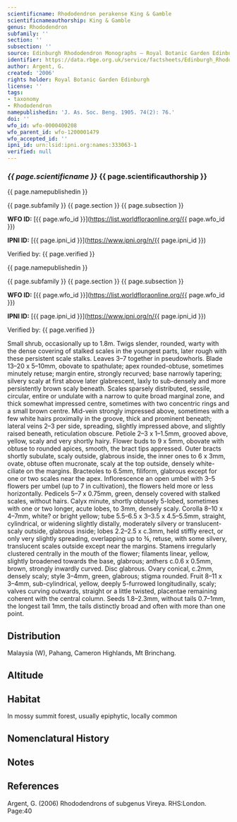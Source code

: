 ```yaml
---
scientificname: Rhododendron perakense King & Gamble
scientificnameauthorship: King & Gamble
genus: Rhododendron
subfamily: ''
section: ''
subsection: ''
source: Edinburgh Rhododendron Monographs – Royal Botanic Garden Edinburgh
identifier: https://data.rbge.org.uk/service/factsheets/Edinburgh_Rhododendron_Monographs.xhtml
author: Argent, G.
created: '2006'
rights holder: Royal Botanic Garden Edinburgh
license: ''
tags:
- taxonomy
- Rhododendron
namepublishedin: 'J. As. Soc. Beng. 1905. 74(2): 76.'
doi: ''
wfo_id: wfo-0000400208
wfo_parent_id: wfo-1200001479
wfo_accepted_id: ''
ipni_id: urn:lsid:ipni.org:names:333063-1
verified: null
---
```

### _{{ page.scientificname }}_ {{ page.scientificauthorship }}
 {{ page.namepublishedin }}

{{ page.subfamily }} {{ page.section }} {{ page.subsection }}

**WFO ID:** [{{ page.wfo_id }}](https://list.worldfloraonline.org/{{ page.wfo_id }})

**IPNI ID:** [{{ page.ipni_id }}](https://www.ipni.org/n/{{ page.ipni_id }})

Verified by: {{ page.verified }}

 {{ page.namepublishedin }}

{{ page.subfamily }} {{ page.section }} {{ page.subsection }}

**WFO ID:** [{{ page.wfo_id }}](https://list.worldfloraonline.org/{{ page.wfo_id }})

**IPNI ID:** [{{ page.ipni_id }}](https://www.ipni.org/n/{{ page.ipni_id }})

Verified by: {{ page.verified }}



Small shrub, occasionally up to 1.8m. Twigs slender, rounded, warty with the dense covering of stalked scales in the youngest parts, later rough with these persistent scale stalks. Leaves 3–7 together in pseudowhorls. Blade 13–20 x 5–10mm, obovate to spathulate; apex rounded-obtuse, sometimes minutely retuse; margin entire, strongly recurved; base narrowly tapering; silvery scaly at first above later glabrescent, laxly to sub-densely and more persistently brown scaly beneath. Scales sparsely distributed, sessile, circular, entire or undulate with a narrow to quite broad marginal zone, and thick somewhat impressed centre, sometimes with two concentric rings and a small brown centre. Mid-vein strongly impressed above, sometimes with a few white hairs proximally in the groove, thick and prominent beneath; lateral veins 2–3 per side, spreading, slightly impressed above, and slightly raised beneath, reticulation obscure. Petiole 2–3 x 1–1.5mm, grooved above, yellow, scaly and very shortly hairy. Flower buds to 9 x 5mm, obovate with obtuse to rounded apices, smooth, the bract tips appressed. Outer bracts shortly subulate, scaly outside, glabrous inside, the inner ones to 6 x 3mm, ovate, obtuse often mucronate, scaly at the top outside, densely white-ciliate on the margins. Bracteoles to 6.5mm, filiform, glabrous except for one or two scales near the apex. Inflorescence an open umbel with 3–5 flowers per umbel (up to 7 in cultivation), the flowers held more or less horizontally. Pedicels 5–7 x 0.75mm, green, densely covered with stalked scales, without hairs. Calyx minute, shortly obtusely 5-lobed, sometimes with one or two longer, acute lobes, to 3mm, densely scaly. Corolla 8–10 x 4–7mm, white? or bright yellow; tube 5.5–6.5 x 3–3.5 x 4.5–5.5mm, straight, cylindrical, or widening slightly distally, moderately silvery or translucent-scaly outside, glabrous inside; lobes 2.2–2.5 x c.3mm, held stiffly erect, or only very slightly spreading, overlapping up to ¾, retuse, with some silvery, translucent scales outside except near the margins. Stamens irregularly clustered centrally in the mouth of the flower; filaments linear, yellow, slightly broadened towards the base, glabrous; anthers c.0.6 x 0.5mm, brown, strongly inwardly curved. Disc glabrous. Ovary conical, c.2mm, densely scaly; style 3–4mm, green, glabrous; stigma rounded. Fruit 8–11 x 3–4mm, sub-cylindrical, yellow, deeply 5-furrowed longitudinally, scaly; valves curving outwards, straight or a little twisted, placentae remaining coherent with the central column. Seeds 1.8–2.3mm, without tails 0.7–1mm, the longest tail 1mm, the tails distinctly broad and often with more than one point.

## Distribution
Malaysia (W), Pahang, Cameron Highlands, Mt Brinchang.

## Altitude


## Habitat
In mossy summit forest, usually epiphytic, locally common

## Nomenclatural History

                       
## Notes


## References

Argent, G. (2006) Rhododendrons of subgenus Vireya. RHS:London. Page:40
